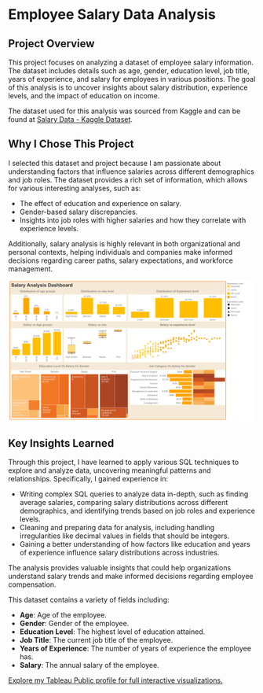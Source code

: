 # Employee Salary Data Analysis

## Project Overview

This project focuses on analyzing a dataset of employee salary information. The dataset includes details such as age, gender, education level, job title, years of experience, and salary for employees in various positions. The goal of this analysis is to uncover insights about salary distribution, experience levels, and the impact of education on income.

The dataset used for this analysis was sourced from Kaggle and can be found at [Salary Data - Kaggle Dataset](https://www.kaggle.com/datasets/mohithsairamreddy/salary-data).

## Why I Chose This Project

I selected this dataset and project because I am passionate about understanding factors that influence salaries across different demographics and job roles. The dataset provides a rich set of information, which allows for various interesting analyses, such as:

- The effect of education and experience on salary.
- Gender-based salary discrepancies.
- Insights into job roles with higher salaries and how they correlate with experience levels.

Additionally, salary analysis is highly relevant in both organizational and personal contexts, helping individuals and companies make informed decisions regarding career paths, salary expectations, and workforce management.

![Salary Dashboard](Salary%20Dashboard.png)

## Key Insights Learned

Through this project, I have learned to apply various SQL techniques to explore and analyze data, uncovering meaningful patterns and relationships. Specifically, I gained experience in:

- Writing complex SQL queries to analyze data in-depth, such as finding average salaries, comparing salary distributions across different demographics, and identifying trends based on job roles and experience levels.
- Cleaning and preparing data for analysis, including handling irregularities like decimal values in fields that should be integers.
- Gaining a better understanding of how factors like education and years of experience influence salary distributions across industries.

The analysis provides valuable insights that could help organizations understand salary trends and make informed decisions regarding employee compensation.

This dataset contains a variety of fields including:

- **Age**: Age of the employee.
- **Gender**: Gender of the employee.
- **Education Level**: The highest level of education attained.
- **Job Title**: The current job title of the employee.
- **Years of Experience**: The number of years of experience the employee has.
- **Salary**: The annual salary of the employee.

[Explore my Tableau Public profile for full interactive visualizations.](https://public.tableau.com/app/profile/nha.alvarado/viz/SalaryDashboard_17287044754010/SalaryDashboard?publish=yes)
